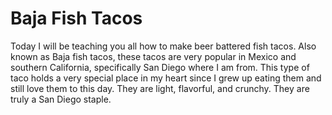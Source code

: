

# Baja Fish Tacos
Today I will be teaching you all how to make beer battered fish tacos. Also known as Baja
fish tacos, these tacos are very popular in Mexico and southern California, specifically
San Diego where I am from. This type of taco holds a very special place in my heart since
I grew up eating them and still love them to this day. They are light, flavorful, and
crunchy. They are truly a San Diego staple.

